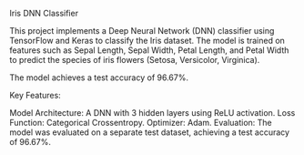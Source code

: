Iris DNN Classifier

This project implements a Deep Neural Network (DNN) classifier using TensorFlow and Keras to classify the Iris dataset. The model is trained on features such as Sepal Length, Sepal Width, Petal Length, and Petal Width to predict the species of iris flowers (Setosa, Versicolor, Virginica).

The model achieves a test accuracy of 96.67%.

Key Features:

Model Architecture: A DNN with 3 hidden layers using ReLU activation.
Loss Function: Categorical Crossentropy.
Optimizer: Adam.
Evaluation: The model was evaluated on a separate test dataset, achieving a test accuracy of 96.67%.

